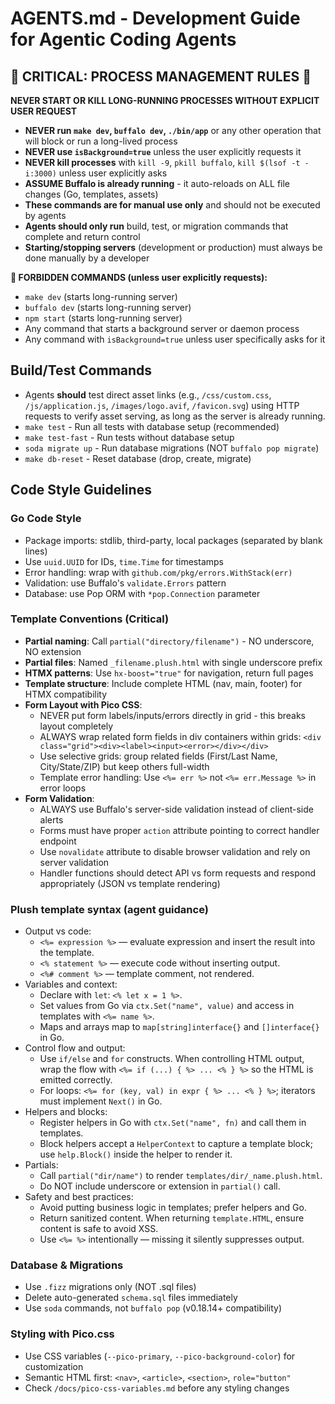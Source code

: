 # AGENTS.md - Development Guide for Agentic Coding Agents

## 🚨 CRITICAL: PROCESS MANAGEMENT RULES 🚨

**NEVER START OR KILL LONG-RUNNING PROCESSES WITHOUT EXPLICIT USER REQUEST**

- **NEVER run `make dev`, `buffalo dev`, `./bin/app`** or any other operation that will block or run a long-lived process
- **NEVER use `isBackground=true`** unless the user explicitly requests it
- **NEVER kill processes** with `kill -9`, `pkill buffalo`, `kill $(lsof -t -i:3000)` unless user explicitly asks
- **ASSUME Buffalo is already running** - it auto-reloads on ALL file changes (Go, templates, assets)
- **These commands are for manual use only** and should not be executed by agents
- **Agents should only run** build, test, or migration commands that complete and return control
- **Starting/stopping servers** (development or production) must always be done manually by a developer

**🚨 FORBIDDEN COMMANDS (unless user explicitly requests):**
- `make dev` (starts long-running server)
- `buffalo dev` (starts long-running server)  
- `npm start` (starts long-running server)
- Any command that starts a background server or daemon process
- Any command with `isBackground=true` unless user specifically asks for it

## Build/Test Commands
- Agents **should** test direct asset links (e.g., `/css/custom.css`, `/js/application.js`, `/images/logo.avif`, `/favicon.svg`) using HTTP requests to verify asset serving, as long as the server is already running.
- `make test` - Run all tests with database setup (recommended)
- `make test-fast` - Run tests without database setup
- `soda migrate up` - Run database migrations (NOT `buffalo pop migrate`)
- `make db-reset` - Reset database (drop, create, migrate)

## Code Style Guidelines

### Go Code Style
- Package imports: stdlib, third-party, local packages (separated by blank lines)
- Use `uuid.UUID` for IDs, `time.Time` for timestamps
- Error handling: wrap with `github.com/pkg/errors.WithStack(err)`
- Validation: use Buffalo's `validate.Errors` pattern
- Database: use Pop ORM with `*pop.Connection` parameter

### Template Conventions (Critical)
- **Partial naming**: Call `partial("directory/filename")` - NO underscore, NO extension
- **Partial files**: Named `_filename.plush.html` with single underscore prefix
- **HTMX patterns**: Use `hx-boost="true"` for navigation, return full pages
- **Template structure**: Include complete HTML (nav, main, footer) for HTMX compatibility
- **Form Layout with Pico CSS**: 
  - NEVER put form labels/inputs/errors directly in grid - this breaks layout completely
  - ALWAYS wrap related form fields in div containers within grids: `<div class="grid"><div><label><input><error></div></div>`
  - Use selective grids: group related fields (First/Last Name, City/State/ZIP) but keep others full-width
  - Template error handling: Use `<%= err %>` not `<%= err.Message %>` in error loops
- **Form Validation**:
  - ALWAYS use Buffalo's server-side validation instead of client-side alerts
  - Forms must have proper `action` attribute pointing to correct handler endpoint
  - Use `novalidate` attribute to disable browser validation and rely on server validation
  - Handler functions should detect API vs form requests and respond appropriately (JSON vs template rendering)

### Plush template syntax (agent guidance)

- Output vs code:
  - `<%= expression %>` — evaluate expression and insert the result into the template.
  - `<% statement %>` — execute code without inserting output.
  - `<%# comment %>` — template comment, not rendered.
- Variables and context:
  - Declare with `let`: `<% let x = 1 %>`.
  - Set values from Go via `ctx.Set("name", value)` and access in templates with `<%= name %>`.
  - Maps and arrays map to `map[string]interface{}` and `[]interface{}` in Go.
- Control flow and output:
  - Use `if/else` and `for` constructs. When controlling HTML output, wrap the flow with `<%= if (...) { %> ... <% } %>` so the HTML is emitted correctly.
  - For loops: `<%= for (key, val) in expr { %> ... <% } %>`; iterators must implement `Next()` in Go.
- Helpers and blocks:
  - Register helpers in Go with `ctx.Set("name", fn)` and call them in templates.
  - Block helpers accept a `HelperContext` to capture a template block; use `help.Block()` inside the helper to render it.
- Partials:
  - Call `partial("dir/name")` to render `templates/dir/_name.plush.html`.
  - Do NOT include underscore or extension in `partial()` call.
- Safety and best practices:
  - Avoid putting business logic in templates; prefer helpers and Go.
  - Return sanitized content. When returning `template.HTML`, ensure content is safe to avoid XSS.
  - Use `<%= %>` intentionally — missing it silently suppresses output.


### Database & Migrations
- Use `.fizz` migrations only (NOT .sql files)
- Delete auto-generated `schema.sql` files immediately
- Use `soda` commands, not `buffalo pop` (v0.18.14+ compatibility)

### Styling with Pico.css
- Use CSS variables (`--pico-primary`, `--pico-background-color`) for customization
- Semantic HTML first: `<nav>`, `<article>`, `<section>`, `role="button"`
- Check `/docs/pico-css-variables.md` before any styling changes
